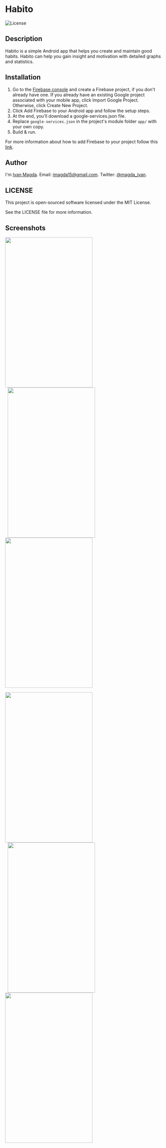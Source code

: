 # Habito

![License](https://img.shields.io/npm/l/express.svg)

## Description
Habito is a simple Android app that helps you create and maintain good habits.
Habito can help you gain insight and motivation with detailed graphs and statistics.

## Installation
1. Go to the [Firebase console](https://console.firebase.google.com/) and create a Firebase project, if you don't already have one. If you already have an existing Google project associated with your mobile app, click Import Google Project. Otherwise, click Create New Project.
2. Click Add Firebase to your Android app and follow the setup steps.
3. At the end, you'll download a google-services.json file.
4. Replace `google-services.json` in the project's module folder `app/` with your own copy.
5. Build & run.

For more information about how to add Firebase to your project follow this [link](https://firebase.google.com/docs/android/setup).

## Author
I'm [Ivan Magda](https://www.facebook.com/ivan.magda).
Email: [imagda15@gmail.com](mailto:imagda15@gmail.com).
Twitter: [@magda_ivan](https://twitter.com/magda_ivan).

## LICENSE
This project is open-sourced software licensed under the MIT License.

See the LICENSE file for more information.


## Screenshots

<img src="https://github.com/vanyaland/Habito/blob/master/screenshots/thumbs/app-main-list.png"
width="280" height="480">
<img src="https://github.com/vanyaland/Habito/blob/master/screenshots/thumbs/app-detail-bar-chart-1.png" 
width="280" height="480" hspace="8">
<img src="https://github.com/vanyaland/Habito/blob/master/screenshots/thumbs/app-detail-bar-chart-2.png"
width="280" height="480">

<img src="https://github.com/vanyaland/Habito/blob/master/screenshots/thumbs/app-create.png"
width="280" height="480">
<img src="https://github.com/vanyaland/Habito/blob/master/screenshots/thumbs/app-edit.png"
width="280" height="480" hspace="8">
<img src="https://github.com/vanyaland/Habito/blob/master/screenshots/thumbs/widget-list.png"
width="280" height="480">

